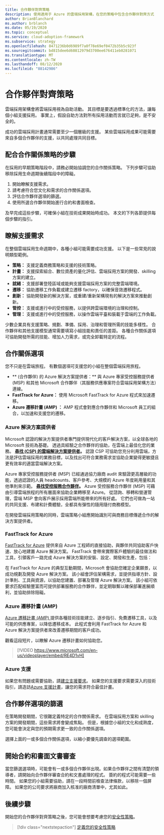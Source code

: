 ```yaml
---
title: 合作夥伴對齊策略
description: 使用適用于 Azure 的雲端採用架構，在您的策略中包含合作夥伴對齊方式
author: BrianBlanchard
ms.author: brblanch
ms.date: 05/19/2020
ms.topic: conceptual
ms.service: cloud-adoption-framework
ms.subservice: strategy
ms.openlocfilehash: 8471236b0d6989f7a0f78e69ef0472b35b5c923f
ms.sourcegitcommit: bd815dee6d60812979d3700ee676411eb0281071
ms.translationtype: MT
ms.contentlocale: zh-TW
ms.lasthandoff: 08/12/2020
ms.locfileid: "88142986"
---
```

<!-- cSpell:ignore MSPs -->

# <a name="strategy-for-partner-alignment"></a>合作夥伴對齊策略

雲端採用架構會將雲端採用視為自助活動。 其目標是要透過標準化的方法，讓每個小組支援採用。 事實上，假設自助方法對所有採用活動而言就已足夠，是不安全的。

成功的雲端採用計畫通常需要至少一個層級的支援。 某些雲端採用成果可能需要來自多個合作夥伴的支援，以共同處理共同目標。

## <a name="steps-to-align-the-partnership-strategy"></a>配合合作關係策略的步驟

在採用的早期策略階段中，請務必開始協調您的合作關係策略。 下列步驟可協助移除採用生命週期後續階段中的障礙。

1. 開始瞭解支援需求。
1. 請考慮符合您文化和需求的合作關係選項。
1. 評估合作夥伴選項的篩選。
1. 使用所選合作夥伴開始進行合約和書面檢查。

及早完成這些步驟，可確保小組在技術成果開始時成功。 本文的下列各節提供每個步驟的指引。

## <a name="understanding-support-needs"></a>瞭解支援需求

在整個雲端採用生命週期中，各種小組可能需要成功支援。 以下是一些常見的說明類型範例。

- **策略：** 支援定義商務策略和支援的技術策略。
- **計畫：** 支援探索組合、數位資產的量化評估、雲端採用方案的開發、skilling 方案的建立。
- **就緒：** 支援部署登陸區域或能夠支援雲端採用方案的完整雲端環境。
- **遷移：** 協助遷移工作負載或建立遷移 factory，以確保音效遷移程式。
- **創新：** 協助開發新的解決方案，或重建/重新架構現有的解決方案來推動創新。
- **管控：** 支援或進行中的受控服務，以提供跨雲端環境的治理和控制。
- **管理：** 支援或進行中的受控服務，以操作雲端平臺和裝載于雲端的工作負載。

少數企業具有支援策略、規劃、準備、採用、治理和管理所需的技能多樣性。 合作夥伴和其他支援模型通常需要填寫小組技能和責任的差距。
各種合作關係選項可協助開發所需的技能、增加人力需求，或完全卸載特定的流程。

## <a name="partnership-options"></a>合作關係選項

您不只是在雲端旅程。 有數個選項可支援您的小組在整個雲端採用旅程。

- ** (合作夥伴) 的 Azure 解決方案提供者：** 與 Azure 專家受控服務提供者 (MSP) 和其他 Microsoft 合作夥伴（其服務供應專案符合雲端採用架構方法）連線。
- **FastTrack for Azure：** 使用 Microsoft FastTrack for Azure 程式來加速遷移。
- **Azure 遷移計畫 (AMP) ：** AMP 程式會對應合作夥伴和 Microsoft 員工的組合，以加速和支援您的遷移。

### <a name="azure-solution-providers"></a>Azure 解決方案提供者

Microsoft 認證的解決方案提供者專門提供現代化的客戶解決方案，以全球各地的 Microsoft 技術為基礎。 透過具經驗之合作夥伴的協助，在雲端上最佳化您的業務。
**[尋找 (CSP) 的雲端解決方案提供者](https://www.microsoft.com/solution-providers/home)。** 認證 CSP 可協助您充分利用雲端，方法是評估雲端採用的業務目標，以及找出可符合業務需求並協助企業變得更敏捷且更有效率的適當雲端解決方案。

Azure 專家受控服務提供者 (MSP) 已經通過協力廠商 audit 來驗證更高層級的功能，透過認證的人員 headcounts、客戶參考、大規模的 Azure 年度耗用量和其他準則來示範。
**[尋找受控服務合作夥伴](https://www.microsoft.com/solution-providers/search?cacheid=16a3b49b-fef2-449d-bdf0-628008114cca)。** Azure 受控服務合作夥伴 (MSP) 可藉由引導雲端旅程的所有層面來協助企業轉移至 Azure。 從諮詢、移轉和營運管理，雲端 MSP 會向客戶展示採用雲端所能帶來的所有好處。 它們也可做為一站的共同支援、布建和計費體驗，全都具有彈性的隨用隨付商務模型。

在開發雲端採用策略的同時，雲端策略小組應開始識別可與商務目標傳遞合作的解決方案提供者。

### <a name="fasttrack-for-azure"></a>FastTrack for Azure

[FastTrack for Azure](https://azure.microsoft.com/programs/azure-fasttrack) 提供來自 Azure 工程師的直接協助，與夥伴共同協助客戶快速、放心地建置 Azure 解決方案。 FastTrack 會帶來實際客戶體驗的最佳做法和工具，引領客戶一路完成 Azure 解決方案的安裝、設定、開發和生產，包括：

在 FastTrack for Azure 的典型互動期間，Microsoft 會協助您確定企業願景，以成功規劃及開發 Azure 解決方案。 該小組會評估架構需求，並提供指導方針、設計準則、工具與資源，以協助您建置、部署及管理 Azure 解決方案。 該小組可依要求匹配經驗豐富而可提供部署服務的合作夥伴，並定期聯繫以確保部署進展順利，並協助排除阻礙。

### <a name="azure-migration-program-amp"></a>Azure 遷移計畫 (AMP) 

[Azure 遷移計畫 (AMP) ](https://azure.microsoft.com/migration/migration-program)提供各種技術技能建立、逐步指引、免費遷移工具，以及可能的供應專案，以降低遷移成本。
此程式會利用 FastTrack for Azure 和 Azure 解決方案提供者來改善遷移期間的客戶成功。

觀看這段短片，以瞭解 Azure 遷移計畫如何協助您。 

> [!VIDEO https://www.microsoft.com/en-us/videoplayer/embed/RE4D1vH]

### <a name="azure-support"></a>Azure 支援

如果您有問題或需要協助，請[建立支援要求](https://portal.azure.com/#blade/microsoft_azure_support/helpandsupportblade/newsupportrequest)。 如果您的支援要求需要深入的技術指引，請造訪[Azure 支援計畫](https://azure.microsoft.com/support/plans)，讓您的需求符合最佳計畫。

## <a name="shortlist-of-partner-options"></a>合作夥伴選項的篩選

在策略開發期間，它很難定義特定的合作關係需求。 在雲端採用方案和 skilling 方案的開發期間，這些需求將會變成焦點。
但是，根據您小組的文化和成熟度，您可能會決定與您的預期需求更一致的合作關係選項。

選擇上面的一或多個合作關係選項，以縮小要優先調查的選項範圍。

## <a name="begin-contract-and-paperwork-reviews"></a>開始合約和書面文書審查

當您篩選選項時，可能會有一或多個合作夥伴出現。如果合作夥伴之間有清楚的領導者，請開始向合作夥伴審查合約和文書處理的程式。
簽約的程式可能需要一些時間。 如果您的小組需要協助，請在一段時間前檢查法律條款，以移除一個屏障。
如果您的公司要求將廠商加入核准的廠商清單中，尤其如此。

## <a name="next-steps"></a>後續步驟

開始您的合作夥伴對齊策略之後，您可能會想要考慮您的[安全性策略](./define-security-strategy.md)。

> [!div class="nextstepaction"]
> [定義您的安全性策略](./define-security-strategy.md)
